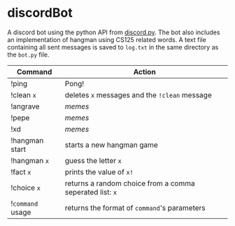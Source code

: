# discordBot
A discord bot using the python API from [discord.py](https://github.com/Rapptz/discord.py). The bot also includes an implementation of hangman using CS125 related words. A text file containing all sent messages is saved to `log.txt` in the same directory as the `bot.py` file.

| Command | Action |
| ---- | --------- |
| !ping | Pong! |
| !clean `x` | deletes `x` messages and the `!clean` message
| !angrave | *memes* |
| !pepe | *memes* |
| !xd | *memes* |
| !hangman start | starts a new hangman game |
| !hangman `x` | guess the letter `x` |
| !fact `x` | prints the value of `x!` |
| !choice `x` | returns a random choice from a comma seperated list: `x` |
| !`command` usage | returns the format of `command`'s parameters |
